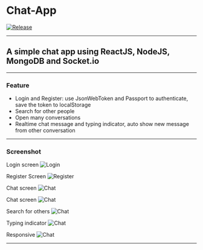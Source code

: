 # Chat-App

[![Release](https://img.shields.io/badge/release-v1.0-green.svg)](https://chat-app.shiro.now.sh/)

---

## A simple chat app using ReactJS, NodeJS, MongoDB and Socket.io

---

### Feature

- Login and Register: use JsonWebToken and Passport to authenticate, save the token to localStorage
- Search for other people
- Open many conversations
- Realtime chat message and typing indicator, auto show new message from other conversation

---

### Screenshot

Login screen
![Login](/img/3.png 'Login')

Register Screen
![Register](/img/4.png 'Register')

Chat screen
![Chat](/img/1.png 'Chat')

Chat screen
![Chat](/img/2.png 'Chat')

Search for others
![Chat](/img/5.png 'Chat')

Typing indicator
![Chat](/img/6.png 'Chat')

Responsive
![Chat](/img/7.png 'Chat')

---
